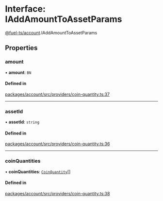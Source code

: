 # Interface: IAddAmountToAssetParams

[@fuel-ts/account](/api/Account/index.md).IAddAmountToAssetParams

## Properties

### amount

• **amount**: `BN`

#### Defined in

[packages/account/src/providers/coin-quantity.ts:37](https://github.com/FuelLabs/fuels-ts/blob/577584db/packages/account/src/providers/coin-quantity.ts#L37)

___

### assetId

• **assetId**: `string`

#### Defined in

[packages/account/src/providers/coin-quantity.ts:36](https://github.com/FuelLabs/fuels-ts/blob/577584db/packages/account/src/providers/coin-quantity.ts#L36)

___

### coinQuantities

• **coinQuantities**: [`CoinQuantity`](/api/Account/index.md#coinquantity)[]

#### Defined in

[packages/account/src/providers/coin-quantity.ts:38](https://github.com/FuelLabs/fuels-ts/blob/577584db/packages/account/src/providers/coin-quantity.ts#L38)
